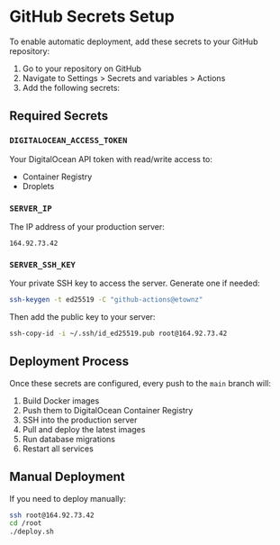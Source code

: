 # GitHub Secrets Setup

To enable automatic deployment, add these secrets to your GitHub repository:

1. Go to your repository on GitHub
2. Navigate to Settings > Secrets and variables > Actions
3. Add the following secrets:

## Required Secrets

### `DIGITALOCEAN_ACCESS_TOKEN`
Your DigitalOcean API token with read/write access to:
- Container Registry
- Droplets

### `SERVER_IP`
The IP address of your production server:
```
164.92.73.42
```

### `SERVER_SSH_KEY`
Your private SSH key to access the server. Generate one if needed:
```bash
ssh-keygen -t ed25519 -C "github-actions@etownz"
```

Then add the public key to your server:
```bash
ssh-copy-id -i ~/.ssh/id_ed25519.pub root@164.92.73.42
```

## Deployment Process

Once these secrets are configured, every push to the `main` branch will:

1. Build Docker images
2. Push them to DigitalOcean Container Registry
3. SSH into the production server
4. Pull and deploy the latest images
5. Run database migrations
6. Restart all services

## Manual Deployment

If you need to deploy manually:
```bash
ssh root@164.92.73.42
cd /root
./deploy.sh
```